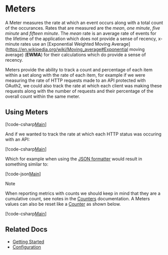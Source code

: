 # Meters

A Meter measures the rate at which an event occurs along with a total count of the occurances. Rates that are measured are the *mean*, *one minute*, *five minute* and *fifteen minute*. The *mean* rate is an average rate of events for the lifetime of the application which does not provide a sense of recency, x-minute rates use an [Exponential Weighted Moving Average](https://en.wikipedia.org/wiki/Moving_average#Exponential moving average) (**EWMA**) for their calculations which do provide a sense of recency.

Meters provide the ability to track a count and percentage of each item within a set along with the rate of each item, for example if we were measuring the rate of HTTP requests made to an API protected with OAuth2, we could also track the rate at which each client was making these requests along with the number of requests and their percentage of the overall count within the same meter.

## Using Meters

[!code-csharp[Main](../../src/samples/Meters.cs?start=3&end=10)]

And if we wanted to track the rate at which each HTTP status was occuring with an API:

[!code-csharp[Main](../../src/samples/Meters.cs?start=14&end=22)]

Which for example when using the [JSON formatter](../intro.md#configuring-a-web-host) would result in something similar to:

[!code-json[Main](../../src/samples/MeterExample.json)]    

> [!NOTE]
> When reporting metrics with counts we should keep in mind that they are a cumulative count, see notes in the [Counters](counters.md#reporting-counters) documentation.
> A Meters values can also be reset like a [Counter](counters.md) as shown below.

[!code-csharp[Main](../../src/samples/Meters.cs?start=26)]

## Related Docs

- [Getting Started](../intro.md#measuring-application-metrics)
- [Configuration](../fundamentals/configuration.md)